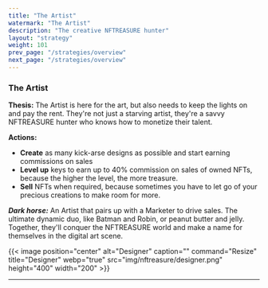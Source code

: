```yaml
---
title: "The Artist"
watermark: "The Artist"
description: "The creative NFTREASURE hunter"
layout: "strategy"
weight: 101
prev_page: "/strategies/overview"
next_page: "/strategies/overview"
---
```


### The Artist

**Thesis:** The Artist is here for the art, but also needs to keep the lights on and pay the rent. They're not just a starving artist, they're a savvy NFTREASURE hunter who knows how to monetize their talent.

**Actions:**

- **Create** as many kick-arse designs as possible and start earning commissions on sales
- **Level up** keys to earn up to 40% commission on sales of owned NFTs, because the higher the level, the more treasure.
- **Sell** NFTs when required, because sometimes you have to let go of your precious creations to make room for more.

**_Dark horse:_** An Artist that pairs up with a Marketer to drive sales. The ultimate dynamic duo, like Batman and Robin, or peanut butter and jelly. Together, they'll conquer the NFTREASURE world and make a name for themselves in the digital art scene.

{{< image position="center" alt="Designer" caption="" command="Resize"  title="Designer" webp="true" src="img/nftreasure/designer.png" height="400" width="200" >}}

---
